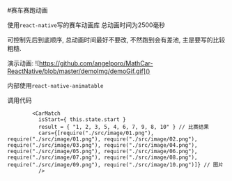 #赛车赛跑动画

使用`react-native`写的赛车动画库
总动画时间为2500毫秒

可控制先后到底顺序, 总动画时间最好不要改, 不然跑到会有差池,  主是要写的比较粗糙.

演示动画:
![https://github.com/angelporo/MathCar-ReactNative/blob/master/demoImg/demoGif.gif]()


内部使用`react-native-animatable`

调用代码
```react
        <CarMatch
          isStart={ this.state.start }
          result = { "1, 2, 3, 5, 4, 6, 7, 9, 8, 10" } // 比赛结果
          cars={[require("./src/image/01.png"), require("./src/image/01.png"), require("./src/image/02.png"), require("./src/image/03.png"), require("./src/image/04.png"), require("./src/image/05.png"), require("./src/image/06.png"), require("./src/image/07.png"), require("./src/image/08.png"), require("./src/image/09.png"), require("./src/image/10.png")]} // 图片
          />
```
